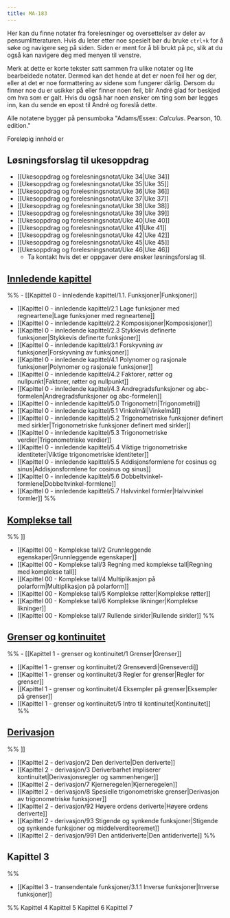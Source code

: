 ```yaml
---
title: MA-183
---
```

Her kan du finne notater fra forelesninger og oversettelser av deler av pensumlitteraturen. Hvis du leter etter noe spesielt bør du bruke `ctrl+k` for å søke og navigere seg på siden. Siden er ment for å bli brukt på pc, slik at du også kan navigere deg med menyen til venstre.

Merk at dette er korte tekster satt sammen fra ulike notater og lite bearbeidede notater. Dermed kan det hende at det er noen feil her og der, eller at det er noe formattering av sidene som fungerer dårlig. Dersom du finner noe du er usikker på eller finner noen feil, blir André glad for beskjed om hva som er galt. Hvis du også har noen ønsker om ting som bør legges inn, kan du sende en epost til André og foreslå dette.

Alle notatene bygger på pensumboka "Adams/Essex: _Calculus_. Pearson, 10. edition."

Foreløpig innhold er
 
## Løsningsforslag til  ukesoppdrag

- [[Ukesoppdrag og forelesningsnotat/Uke 34|Uke 34]]
- [[Ukesoppdrag og forelesningsnotat/Uke 35|Uke 35]]
- [[Ukesoppdrag og forelesningsnotat/Uke 36|Uke 36]]
- [[Ukesoppdrag og forelesningsnotat/Uke 37|Uke 37]]
- [[Ukesoppdrag og forelesningsnotat/Uke 38|Uke 38]]
- [[Ukesoppdrag og forelesningsnotat/Uke 39|Uke 39]]
- [[Ukesoppdrag og forelesningsnotat/Uke 40|Uke 40]]
- [[Ukesoppdrag og forelesningsnotat/Uke 41|Uke 41]]
- [[Ukesoppdrag og forelesningsnotat/Uke 42|Uke 42]]
- [[Ukesoppdrag og forelesningsnotat/Uke 45|Uke 45]]
- [[Ukesoppdrag og forelesningsnotat/Uke 46|Uke 46]]
    - Ta kontakt hvis det er oppgaver dere ønsker løsningsforslag til.

## [Innledende kapittel](Kapittel-0---innledende-kapittel/)

%% - [[Kapittel 0 - innledende kapittel/1.1. Funksjoner|Funksjoner]]
- [[Kapittel 0 - innledende kapittel/2.1 Lage funksjoner med regneartene|Lage funksjoner med regneartene]]
- [[Kapittel 0 - innledende kapittel/2.2 Komposisjoner|Komposisjoner]]
- [[Kapittel 0 - innledende kapittel/2.3 Stykkevis definerte funksjoner|Stykkevis definerte funksjoner]]
- [[Kapittel 0 - innledende kapittel/3.1 Forskyvning av funksjoner|Forskyvning av funksjoner]]
- [[Kapittel 0 - innledende kapittel/4.1 Polynomer og rasjonale funksjoner|Polynomer og rasjonale funksjoner]]
- [[Kapittel 0 - innledende kapittel/4.2 Faktorer, røtter og nullpunkt|Faktorer, røtter og nullpunkt]]
- [[Kapittel 0 - innledende kapittel/4.3 Andregradsfunksjoner og abc-formelen|Andregradsfunksjoner og abc-formelen]]
- [[Kapittel 0 - innledende kapittel/5.0 Trigonometri|Trigonometri]]
- [[Kapittel 0 - innledende kapittel/5.1 Vinkelmål|Vinkelmål]]
- [[Kapittel 0 - innledende kapittel/5.2 Trigonometriske funksjoner definert med sirkler|Trigonometriske funksjoner definert med sirkler]]
- [[Kapittel 0 - innledende kapittel/5.3 Trigonometriske verdier|Trigonometriske verdier]]
- [[Kapittel 0 - innledende kapittel/5.4 Viktige trigonometriske identiteter|Viktige trigonometriske identiteter]]
- [[Kapittel 0 - innledende kapittel/5.5 Addisjonsformlene for cosinus og sinus|Addisjonsformlene for cosinus og sinus]]
- [[Kapittel 0 - innledende kapittel/5.6 Dobbeltvinkel-formlene|Dobbeltvinkel-formlene]]
- [[Kapittel 0 - innledende kapittel/5.7 Halvvinkel formler|Halvvinkel formler]] %%

## [Komplekse tall](Kapittel-0.5---Komplekse-tall/)

%% [](Kapittel%2000%20-%20Komplekse%20tall/1%20Komplekse%20tall.md)]]
- [[Kapittel 00 - Komplekse tall/2 Grunnleggende egenskaper|Grunnleggende egenskaper]]
- [[Kapittel 00 - Komplekse tall/3 Regning med komplekse tall|Regning med komplekse tall]]
- [[Kapittel 00 - Komplekse tall/4 Multiplikasjon på polarform|Multiplikasjon på polarform]]
- [[Kapittel 00 - Komplekse tall/5 Komplekse røtter|Komplekse røtter]]
- [[Kapittel 00 - Komplekse tall/6 Komplekse likninger|Komplekse likninger]]
- [[Kapittel 00 - Komplekse tall/7 Rullende sirkler|Rullende sirkler]] %%
## [Grenser og kontinuitet](Kapittel-1---grenser-og-kontinuitet/)

%% - [[Kapittel 1 - grenser og kontinuitet/1 Grenser|Grenser]]
- [[Kapittel 1 - grenser og kontinuitet/2 Grenseverdi|Grenseverdi]]
- [[Kapittel 1 - grenser og kontinuitet/3 Regler for grenser|Regler for grenser]]
- [[Kapittel 1 - grenser og kontinuitet/4 Eksempler på grenser|Eksempler på grenser]]
- [[Kapittel 1 - grenser og kontinuitet/5 Intro til kontinuitet|Kontinuitet]] %%

##  [Derivasjon](Kapittel-2---derivasjon/)

%% [](Kapittel%202%20-%20derivasjon/1%20Endringsrater.md)]]
- [[Kapittel 2 - derivasjon/2 Den deriverte|Den deriverte]]
- [[Kapittel 2 - derivasjon/3 Deriverbarhet impliserer kontinuitet|Derivasjonsregler og sammenhenger]]
- [[Kapittel 2 - derivasjon/7 Kjerneregelen|Kjerneregelen]]
- [[Kapittel 2 - derivasjon/8 Spesielle trigonometriske grenser|Derivasjon av trigonometriske funksjoner]]
- [[Kapittel 2 - derivasjon/92 Høyere ordens deriverte|Høyere ordens deriverte]]
- [[Kapittel 2 - derivasjon/93 Stigende og synkende funksjoner|Stigende og synkende funksjoner og middelverditeoremet]]
- [[Kapittel 2 - derivasjon/991 Den antideriverte|Den antideriverte]]
 %%

## Kapittel 3 

%% 
- [[Kapittel 3 - transendentale funksjoner/3.1.1 Inverse funksjoner|Inverse funksjoner]]

 %%
Kapittel 4
Kapittel 5
Kapittel 6
Kapittel 7
